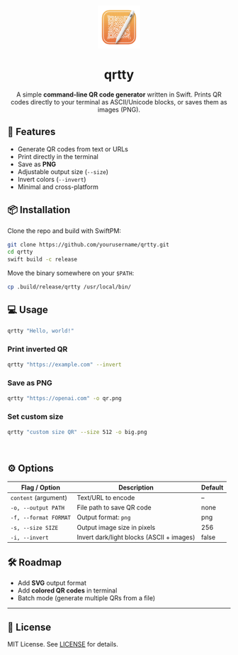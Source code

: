 <div align="center">
  <img alt="grape-icon" src="https://github.com/gabriele-rizzo/qrtty/raw/refs/heads/main/assets/logo.png" height="96">
  <h1 align="center">qrtty</h1>

A simple **command-line QR code generator** written in Swift.
Prints QR codes directly to your terminal as ASCII/Unicode blocks, or saves them as images (PNG).
</div>

## 🚀 Features

* Generate QR codes from text or URLs
* Print directly in the terminal
* Save as **PNG**
* Adjustable output size (`--size`)
* Invert colors (`--invert`)
* Minimal and cross-platform

## 📦 Installation

Clone the repo and build with SwiftPM:

```bash
git clone https://github.com/yourusername/qrtty.git
cd qrtty
swift build -c release
```

Move the binary somewhere on your `$PATH`:

```bash
cp .build/release/qrtty /usr/local/bin/
```

## 💻 Usage

```bash
qrtty "Hello, world!"
```

### Print inverted QR

```bash
qrtty "https://example.com" --invert
```

### Save as PNG

```bash
qrtty "https://openai.com" -o qr.png
```

### Set custom size

```bash
qrtty "custom size QR" --size 512 -o big.png
```

<br/>

## ⚙️ Options

| Flag / Option         | Description                               | Default |
| --------------------- | ----------------------------------------- | ------- |
| `content` (argument)  | Text/URL to encode                        | –       |
| `-o, --output PATH`   | File path to save QR code                 | none    |
| `-f, --format FORMAT` | Output format: `png`                      | png     |
| `-s, --size SIZE`     | Output image size in pixels               | 256     |
| `-i, --invert`        | Invert dark/light blocks (ASCII + images) | false   |

## 🛠 Roadmap

* Add **SVG** output format
* Add **colored QR codes** in terminal
* Batch mode (generate multiple QRs from a file)

---

## 📄 License

MIT License. See [LICENSE](LICENSE) for details.
